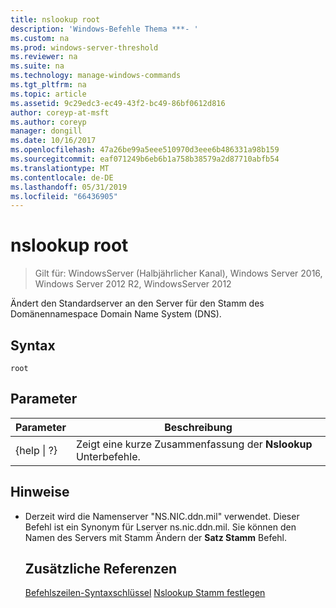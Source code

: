 ```yaml
---
title: nslookup root
description: 'Windows-Befehle Thema ***- '
ms.custom: na
ms.prod: windows-server-threshold
ms.reviewer: na
ms.suite: na
ms.technology: manage-windows-commands
ms.tgt_pltfrm: na
ms.topic: article
ms.assetid: 9c29edc3-ec49-43f2-bc49-86bf0612d816
author: coreyp-at-msft
ms.author: coreyp
manager: dongill
ms.date: 10/16/2017
ms.openlocfilehash: 47a26be99a5eee510970d3eee6b486331a98b159
ms.sourcegitcommit: eaf071249b6eb6b1a758b38579a2d87710abfb54
ms.translationtype: MT
ms.contentlocale: de-DE
ms.lasthandoff: 05/31/2019
ms.locfileid: "66436905"
---
```

# <a name="nslookup-root"></a>nslookup root

>Gilt für: WindowsServer (Halbjährlicher Kanal), Windows Server 2016, Windows Server 2012 R2, WindowsServer 2012

Ändert den Standardserver an den Server für den Stamm des Domänennamespace Domain Name System (DNS).
## <a name="syntax"></a>Syntax
```
root 
```
## <a name="parameters"></a>Parameter

|    Parameter    |                      Beschreibung                      |
|-----------------|-------------------------------------------------------|
| {help &#124; ?} | Zeigt eine kurze Zusammenfassung der **Nslookup** Unterbefehle. |

## <a name="remarks"></a>Hinweise
- Derzeit wird die Namenserver "NS.NIC.ddn.mil" verwendet. Dieser Befehl ist ein Synonym für Lserver ns.nic.ddn.mil. Sie können den Namen des Servers mit Stamm Ändern der **Satz Stamm** Befehl.
  ## <a name="additional-references"></a>Zusätzliche Referenzen
  [Befehlszeilen-Syntaxschlüssel](command-line-syntax-key.md)
  [Nslookup Stamm festlegen](nslookup-set-root.md)
